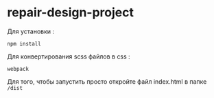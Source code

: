 # repair-design-project

 Для установки :
 ```
 npm install
 ```
 
 Для конвертирования scss файлов в css : 
 ```
 webpack
 ```
 
 Для того, чтобы запустить просто откройте файл index.html в папке `/dist`
